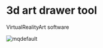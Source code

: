 # 3d art drawer tool
VirtualRealityArt software



![mqdefault](https://github.com/hunterjreid/VirtualRealityArt/assets/62681404/34f87e14-c1aa-429e-af0d-8602aad0b127)
